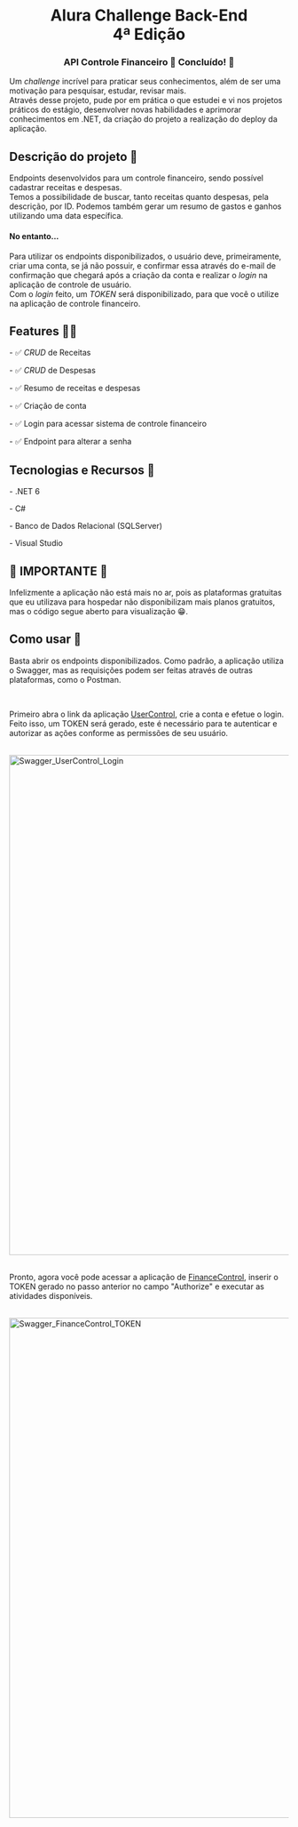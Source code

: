 <h1 align="center">
   Alura Challenge Back-End <br>
   4ª Edição
</h1>
<h3 align="center">API Controle Financeiro 💸 Concluído! 🚀</h3>
<div>
   <p>
      Um <i>challenge</i> incrível para praticar seus conhecimentos, além de ser uma motivação para pesquisar, estudar, revisar mais. <br>
      Através desse projeto, pude por em prática o que estudei e vi nos projetos práticos do estágio, desenvolver novas habilidades e aprimorar conhecimentos em .NET, da criação do projeto a realização do deploy da aplicação. <br>
   </p>
</div>
<div>
   <h2>
      Descrição do projeto 📖
   </h2>
</div>
<div>
   <p>
      Endpoints desenvolvidos para um controle financeiro, sendo possível cadastrar receitas e despesas. <br/>
      Temos a possibilidade de buscar, tanto receitas quanto despesas, pela descrição, por ID. Podemos também  gerar um resumo de gastos e ganhos utilizando uma data específica. 
   <h4>No entanto...</h4>
   Para utilizar os endpoints disponibilizados, o usuário deve, primeiramente, criar uma conta, se já não possuir, e confirmar essa através do e-mail de confirmação que chegará após a criação da conta e realizar o <i>login</i> na aplicação de controle de usuário. <br/>
   Com o <i>login</i> feito, um <i>TOKEN</i> será disponibilizado, para que você o utilize na aplicação de controle financeiro. 
   </p>
</div>
<div>
   <h2>Features 👨‍💻</h2>
   <p>- ✅ <i>CRUD</i> de Receitas </p>
   <p>- ✅ <i>CRUD</i> de Despesas </p>
   <p>- ✅  Resumo de receitas e despesas </p>
   <p>- ✅ Criação de conta</p> 
   <p>- ✅ Login para acessar sistema de controle financeiro</p>
   <p>- ✅ Endpoint para alterar a senha </p>
</div>
<div>
   <h2>Tecnologias e Recursos 🔧</h2>
   <div>
      <p>- .NET 6</p>
      <p>- C#</p>
      <p>- Banco de Dados Relacional (SQLServer)</p>
      <p>- Visual Studio </p>
   </div>
</div>
<div>
   <h2> 🚨 IMPORTANTE 🚨 </h2>
   <p>Infelizmente a aplicação não está mais no ar, pois as plataformas gratuitas que eu utilizava para hospedar não disponibilizam mais planos gratuitos, mas o código segue aberto para visualização 😁.</p>
</div>
<div>
   <h2>Como usar 🤔</h2>
      <div>
         <p>
            Basta abrir os endpoints disponibilizados. Como padrão, a aplicação utiliza o Swagger, 
            mas as requisições podem ser feitas através de outras plataformas, como o Postman.
         </p>
         </br> 
         <p>
            Primeiro abra o link da aplicação <a href="https://usercontrol.up.railway.app/swagger/index.html">UserControl</a>, 
            crie a conta e efetue o login. Feito isso, um TOKEN será gerado, este é necessário para te autenticar e autorizar as ações
            conforme as permissões de seu usuário.
         </p>
         </br> 
               <img width="900" alt="Swagger_UserControl_Login" src="https://github.com/LucassPimentel/ChallengeAluraBackend/assets/95232367/ae5fe6eb-9e83-40b4-9374-47d3f29754e3">
         </br> </br> 
         <p>
           Pronto, agora você pode acessar a aplicação de <a href="https://financecontrol.up.railway.app/swagger/index.html">FinanceControl</a>, 
            inserir o TOKEN gerado no passo anterior no campo "Authorize" e executar as atividades disponíveis.
         </p>
         </br> 
            <img width="900" alt="Swagger_FinanceControl_TOKEN" src="https://github.com/LucassPimentel/ChallengeAluraBackend/assets/95232367/47761c24-9c27-4c7f-8827-bc4106f2d9b2">
      </div>
</div>
